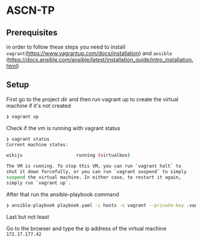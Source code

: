 # ASCN-TP

## Prerequisites
in order to follow these steps you need to install `vagrant`(https://www.vagrantup.com/docs/installation) and `ansible` (https://docs.ansible.com/ansible/latest/installation_guide/intro_installation.html)


## Setup
First go to the project dir and then run vagrant up to create the virtual machine if it's not created
```bash
❯ vagrant up
```

Check if the vm is running with vagrant status
```bash
❯ vagrant status
Current machine states:

wikijs                    running (virtualbox)

The VM is running. To stop this VM, you can run `vagrant halt` to
shut it down forcefully, or you can run `vagrant suspend` to simply
suspend the virtual machine. In either case, to restart it again,
simply run `vagrant up`.

```

After that run the ansible-playbook command

```bash
❯ ansible-playbook playbook.yaml -i hosts -u vagrant --private-key .vagrant/machines/wikijs/virtualbox/private_key
```

Last but not least

Go to the browser and type the ip address of the virtual machine `172.17.177.42`
